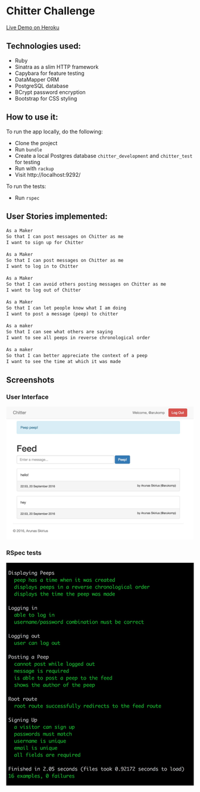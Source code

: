 Chitter Challenge
=================

[Live Demo on Heroku](https://aru-chitter.herokuapp.com)

Technologies used:
-------
* Ruby
* Sinatra as a slim HTTP framework
* Capybara for feature testing
* DataMapper ORM
* PostgreSQL database
* BCrypt password encryption
* Bootstrap for CSS styling

How to use it:
-------

To run the app locally, do the following:
* Clone the project
* Run `bundle`
* Create a local Postgres database `chitter_development` and `chitter_test` for
  testing
* Run with `rackup`
* Visit http://localhost:9292/

To run the tests:
* Run `rspec`

User Stories implemented:
-------

```
As a Maker
So that I can post messages on Chitter as me
I want to sign up for Chitter

As a Maker
So that I can post messages on Chitter as me
I want to log in to Chitter

As a Maker
So that I can avoid others posting messages on Chitter as me
I want to log out of Chitter

As a Maker
So that I can let people know what I am doing  
I want to post a message (peep) to chitter

As a maker
So that I can see what others are saying  
I want to see all peeps in reverse chronological order

As a maker
So that I can better appreciate the context of a peep
I want to see the time at which it was made
```

Screenshots
-------

### User Interface

![chitter-ui](screenshots/chitter-ui.jpg)

### RSpec tests

![chitter-tests](screenshots/chitter-tests.jpg)
